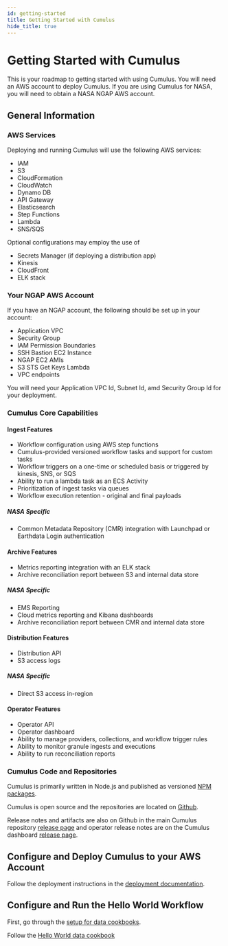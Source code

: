 ```yaml
---
id: getting-started
title: Getting Started with Cumulus
hide_title: true
---
```


# Getting Started with Cumulus

This is your roadmap to getting started with using Cumulus. You will need an AWS account to deploy Cumulus. If you are using Cumulus for NASA, you will need to obtain a NASA NGAP AWS account.

## General Information

### AWS Services

Deploying and running Cumulus will use the following AWS services:

* IAM
* S3
* CloudFormation
* CloudWatch
* Dynamo DB
* API Gateway
* Elasticsearch
* Step Functions
* Lambda
* SNS/SQS

Optional configurations may employ the use of

* Secrets Manager (if deploying a distribution app)
* Kinesis
* CloudFront
* ELK stack

### Your NGAP AWS Account

If you have an NGAP account, the following should be set up in your account:

* Application VPC
* Security Group
* IAM Permission Boundaries
* SSH Bastion EC2 Instance
* NGAP EC2 AMIs
* S3 STS Get Keys Lambda
* VPC endpoints

You will need your Application VPC Id, Subnet Id, amd Security Group Id for your deployment.

### Cumulus Core Capabilities

#### Ingest Features

* Workflow configuration using AWS step functions
* Cumulus-provided versioned workflow tasks and support for custom tasks
* Workflow triggers on a one-time or scheduled basis or triggered by kinesis, SNS, or SQS
* Ability to run a lambda task as an ECS Activity
* Prioritization of ingest tasks via queues
* Workflow execution retention - original and final payloads

##### NASA Specific

* Common Metadata Repository (CMR) integration with Launchpad or Earthdata Login authentication

#### Archive Features

* Metrics reporting integration with an ELK stack
* Archive reconciliation report between S3 and internal data store

##### NASA Specific

* EMS Reporting
* Cloud metrics reporting and Kibana dashboards
* Archive reconciliation report between CMR and internal data store

#### Distribution Features

* Distribution API
* S3 access logs

##### NASA Specific

* Direct S3 access in-region

#### Operator Features

* Operator API
* Operator dashboard
* Ability to manage providers, collections, and workflow trigger rules
* Ability to monitor granule ingests and executions
* Ability to run reconciliation reports

### Cumulus Code and Repositories

Cumulus is primarily written in Node.js and published as versioned [NPM packages](https://www.npmjs.com/org/cumulus).

Cumulus is open source and the repositories are located on [Github](https://github.com/search?q=topic%3Anasa-cumulus+org%3Anasa&type=Repositories).

Release notes and artifacts are also on Github in the main Cumulus repository [release page](https://github.com/nasa/cumulus/releases) and operator release notes are on the Cumulus dashboard [release page](https://github.com/nasa/cumulus-dashboard/releases).

## Configure and Deploy Cumulus to your AWS Account

Follow the deployment instructions in the [deployment documentation](../deployment/deployment-readme).

## Configure and Run the Hello World Workflow

First, go through the [setup for data cookbooks](../data-cookbooks/setup).

Follow the [Hello World data cookbook](../data-cookbooks/setup)




